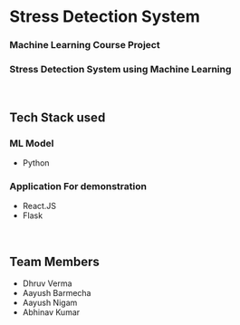 # Stress Detection System

### Machine Learning Course Project
### Stress Detection System using Machine Learning

<br />  

## Tech Stack used
### ML Model
- Python
### Application For demonstration
- React.JS
- Flask

<br />  

## Team Members
- Dhruv Verma
- Aayush Barmecha
- Aayush Nigam
- Abhinav Kumar